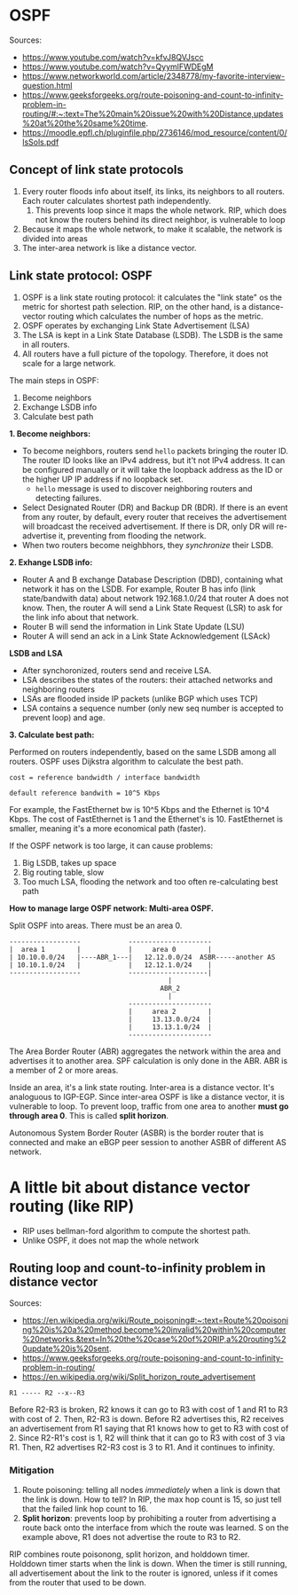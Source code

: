 # OSPF

Sources:

- https://www.youtube.com/watch?v=kfvJ8QVJscc
- https://www.youtube.com/watch?v=QyymlFWDEgM
- https://www.networkworld.com/article/2348778/my-favorite-interview-question.html
- https://www.geeksforgeeks.org/route-poisoning-and-count-to-infinity-problem-in-routing/#:~:text=The%20main%20issue%20with%20Distance,updates%20at%20the%20same%20time.
- https://moodle.epfl.ch/pluginfile.php/2736146/mod_resource/content/0/lsSols.pdf

## Concept of link state protocols

1. Every router floods info about itself, its links, its neighbors to all routers. Each router calculates shortest path independently.
   1. This prevents loop since it maps the whole network. RIP, which does not know the routers behind its direct neighbor, is vulnerable to loop
2. Because it maps the whole network, to make it scalable, the network is divided into areas
3. The inter-area network is like a distance vector.

## Link state protocol: OSPF

1. OSPF is a link state routing protocol: it calculates the "link state" os the metric for shortest path selection. RIP, on the other hand, is a distance-vector routing which calculates the number of hops as the metric.
2. OSPF operates by exchanging Link State Advertisement (LSA)
3. The LSA is kept in a Link State Database (LSDB). The LSDB is the same in all routers.
4. All routers have a full picture of the topology. Therefore, it does not scale for a large network.

The main steps in OSPF:

1. Become neighbors
2. Exchange LSDB info
3. Calculate best path

**1. Become neighbors:**

- To become neighbors, routers send `hello` packets bringing the router ID. The router ID looks like an IPv4 address, but it't not IPv4 address. It can be configured manually or it will take the loopback address as the ID or the higher UP IP address if no loopback set.
  - `hello` message is used to discover neighboring routers and detecting failures.
- Select Designated Router (DR) and Backup DR (BDR). If there is an event from any router, by default, every router that receives the advertisement will broadcast the received advertisement. If there is DR, only DR will re-advertise it, preventing from flooding the network.
- When two routers become neighbhors, they *synchronize* their LSDB.

**2. Exhange LSDB info:**

- Router A and B exchange Database Description (DBD), containing what network it has on the LSDB. For example, Router B has info (link state/bandwith data) about network 192.168.1.0/24 that router A does not know. Then, the router A will send a Link State Request (LSR) to ask for the link info about that network.
- Router B will send the information in Link State Update (LSU)
- Router A will send an ack in a Link State Acknowledgement (LSAck)

**LSDB and LSA**

- After synchoronized, routers send and receive LSA.
- LSA describes the states of the routers: their attached networks and neighboring routers
- LSAs are flooded inside IP packets (unlike BGP which uses TCP)
- LSA contains a sequence number (only new seq number is accepted to prevent loop) and age.

**3. Calculate best path:**

Performed on routers independently, based on the same LSDB among all routers. OSPF uses Dijkstra algorithm to calculate the best path.

```
cost = reference bandwidth / interface bandwidth

default reference bandwith = 10^5 Kbps
```

For example, the FastEthernet bw is 10^5 Kbps and the Ethernet is 10^4 Kbps. The cost of FastEthernet is 1 and the Ethernet's is 10. FastEthernet is smaller, meaning it's a more economical path (faster).

If the OSPF network is too large, it can cause problems:

1. Big LSDB, takes up space
2. Big routing table, slow
3. Too much LSA, flooding the network and too often re-calculating best path

**How to manage large OSPF network: Multi-area OSPF.**

Split OSPF into areas. There must be an area 0.

```
------------------            ---------------------
|  area 1        |            |     area 0        |
| 10.10.0.0/24   |----ABR_1---|   12.12.0.0/24  ASBR-----another AS
| 10.10.1.0/24   |            |   12.12.1.0/24    |
------------------            --------------------|
                                        |
                                      ABR_2
                                        |
                              ---------------------
                              |     area 2        |
                              |     13.13.0.0/24  |
                              |     13.13.1.0/24  |
                              ---------------------
```

The Area Border Router (ABR) aggregates the network within the area and advertises it to another area. SPF calculation is only done in the ABR. ABR is a member of 2 or more areas.

Inside an area, it's a link state routing. Inter-area is a distance vector. It's analoguous to IGP-EGP. Since inter-area OSPF is like a distance vector, it is vulnerable to loop. To prevent loop, traffic from one area to another **must go through area 0**. This is called **split horizon**.

Autonomous System Border Router (ASBR) is the border router that is connected and make an eBGP peer session to another ASBR of different AS network.

# A little bit about distance vector routing (like RIP)

- RIP uses bellman-ford algorithm to compute the shortest path.
- Unlike OSPF, it does not map the whole network

## Routing loop and count-to-infinity problem in distance vector

Sources:

- https://en.wikipedia.org/wiki/Route_poisoning#:~:text=Route%20poisoning%20is%20a%20method,become%20invalid%20within%20computer%20networks.&text=In%20the%20case%20of%20RIP,a%20routing%20update%20is%20sent.
- https://www.geeksforgeeks.org/route-poisoning-and-count-to-infinity-problem-in-routing/
- https://en.wikipedia.org/wiki/Split_horizon_route_advertisement

```
R1 ----- R2 --x--R3
```

Before R2-R3 is broken, R2 knows it can go to R3 with cost of 1 and R1 to R3 with cost of 2. Then, R2-R3 is down. Before R2 advertises this, R2 receives an advertisement from R1 saying that R1 knows how to get to R3 with cost of 2. Since R2-R1's cost is 1, R2 will think that it can go to R3 with cost of 3 via R1. Then, R2 advertises R2-R3 cost is 3 to R1. And it continues to infinity.

### Mitigation

1. Route poisoning: telling all nodes *immediately* when a link is down that the link is down. How to tell? In RIP, the max hop count is 15, so just tell that the failed link hop count to 16.
2. **Split horizon**: prevents loop by prohibiting a router from advertising a route back onto the interface from which the route was learned. S on the example above, R1 does not advertise the route to R3 to R2.

RIP combines route poisonong, split horizon, and holddown timer. Holddown timer starts when the link is down. When the timer is still running, all advertisement about the link to the router is ignored, unless if it comes from the router that used to be down.
